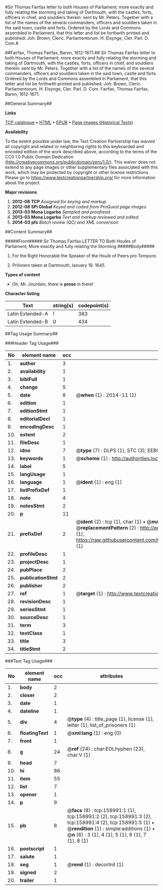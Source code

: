 #Sir Thomas Fairfax letter to both Houses of Parliament; more exactly and fully relating the storming and taking of Dartmouth, with the castles, forts, officers in chief, and souldiers therein: sent by Mr. Peters. Together with a list of the names of the several commanders, officers and souldiers taken in the said town, castle and forts. Ordered by the Lords and Commons assembled in Parliament, that this letter and list be forthwith printed and published: Joh: Brown, Cleric. Parliamentorum. H: Elsynge, Cler. Parl. D. Com.#

##Fairfax, Thomas Fairfax, Baron, 1612-1671.##
Sir Thomas Fairfax letter to both Houses of Parliament; more exactly and fully relating the storming and taking of Dartmouth, with the castles, forts, officers in chief, and souldiers therein: sent by Mr. Peters. Together with a list of the names of the several commanders, officers and souldiers taken in the said town, castle and forts. Ordered by the Lords and Commons assembled in Parliament, that this letter and list be forthwith printed and published: Joh: Brown, Cleric. Parliamentorum. H: Elsynge, Cler. Parl. D. Com.
Fairfax, Thomas Fairfax, Baron, 1612-1671.

##General Summary##

**Links**

[TCP catalogue](http://www.ota.ox.ac.uk/tcp/)  • 
[HTML](http://tei.it.ox.ac.uk/tcp/Texts-HTML/free/A84/A84813.html)  • 
[EPUB](http://tei.it.ox.ac.uk/tcp/Texts-EPUB/free/A84/A84813.epub) • 
[Page images (Historical Texts)](https://historicaltexts.jisc.ac.uk/eebo-99861263e)

**Availability**

To the extent possible under law, the Text Creation Partnership has waived all copyright and related or neighboring rights to this keyboarded and encoded edition of the work described above, according to the terms of the CC0 1.0 Public Domain Dedication (http://creativecommons.org/publicdomain/zero/1.0/). This waiver does not extend to any page images or other supplementary files associated with this work, which may be protected by copyright or other license restrictions. Please go to https://www.textcreationpartnership.org/ for more information about the project.

**Major revisions**

1. __2012-08__ __TCP__ *Assigned for keying and markup*
1. __2012-08__ __SPi Global__ *Keyed and coded from ProQuest page images*
1. __2013-03__ __Mona Logarbo__ *Sampled and proofread*
1. __2013-03__ __Mona Logarbo__ *Text and markup reviewed and edited*
1. __2014-03__ __pfs__ *Batch review (QC) and XML conversion*

##Content Summary##

#####Front#####
Sir Thomas Fairfax LETTER TO Both Houſes of Parliament; More exactly and fully relating the Storming
#####Body#####

1. For the Right Honorable the Speaker of the Houſe of Peers pro Tempore.

1. Priſoners taken at Dartmouth, Ianuary 19. 1645.

**Types of content**

  * Oh, Mr. Jourdain, there is **prose** in there!

**Character listing**


|Text|string(s)|codepoint(s)|
|---|---|---|
|Latin Extended-A|ſ|383|
|Latin Extended-B|Ʋ|434|

##Tag Usage Summary##

###Header Tag Usage###

|No|element name|occ|attributes|
|---|---|---|---|
|1.|__author__|3||
|2.|__availability__|1||
|3.|__biblFull__|1||
|4.|__change__|5||
|5.|__date__|8| @__when__ (1) : 2014-11 (1)|
|6.|__edition__|1||
|7.|__editionStmt__|1||
|8.|__editorialDecl__|1||
|9.|__encodingDesc__|1||
|10.|__extent__|2||
|11.|__fileDesc__|1||
|12.|__idno__|7| @__type__ (7) : DLPS (1), STC (3), EEBO-CITATION (1), PROQUEST (1), VID (1)|
|13.|__keywords__|1| @__scheme__ (1) : http://authorities.loc.gov/ (1)|
|14.|__label__|5||
|15.|__langUsage__|1||
|16.|__language__|1| @__ident__ (1) : eng (1)|
|17.|__listPrefixDef__|1||
|18.|__note__|4||
|19.|__notesStmt__|2||
|20.|__p__|11||
|21.|__prefixDef__|2| @__ident__ (2) : tcp (1), char (1)  •  @__matchPattern__ (2) : ([0-9\-]+):([0-9IVX]+) (1), (.+) (1)  •  @__replacementPattern__ (2) : http://eebo.chadwyck.com/downloadtiff?vid=$1&page=$2 (1), https://raw.githubusercontent.com/textcreationpartnership/Texts/master/tcpchars.xml#$1 (1)|
|22.|__profileDesc__|1||
|23.|__projectDesc__|1||
|24.|__pubPlace__|2||
|25.|__publicationStmt__|2||
|26.|__publisher__|2||
|27.|__ref__|1| @__target__ (1) : http://www.textcreationpartnership.org/docs/. (1)|
|28.|__revisionDesc__|1||
|29.|__seriesStmt__|1||
|30.|__sourceDesc__|1||
|31.|__term__|3||
|32.|__textClass__|1||
|33.|__title__|3||
|34.|__titleStmt__|2||


###Text Tag Usage###

|No|element name|occ|attributes|
|---|---|---|---|
|1.|__body__|2||
|2.|__closer__|2||
|3.|__date__|1||
|4.|__dateline__|1||
|5.|__div__|4| @__type__ (4) : title_page (1), license (1), letter (1), list_of_prisoners (1)|
|6.|__floatingText__|1| @__xml:lang__ (1) : eng (0)|
|7.|__front__|1||
|8.|__g__|24| @__ref__ (24) : char:EOLhyphen (23), char:V (1)|
|9.|__head__|7||
|10.|__hi__|86||
|11.|__item__|55||
|12.|__list__|7||
|13.|__opener__|1||
|14.|__p__|9||
|15.|__pb__|8| @__facs__ (8) : tcp:158991:1 (1), tcp:158991:2 (2), tcp:158991:3 (2), tcp:158991:4 (2), tcp:158991:5 (1)  •  @__rendition__ (1) : simple:additions (1)  •  @__n__ (6) : 3 (1), 4 (1), 5 (1), 6 (1), 7 (1), 8 (1)|
|16.|__postscript__|1||
|17.|__salute__|1||
|18.|__seg__|1| @__rend__ (1) : decorInit (1)|
|19.|__signed__|2||
|20.|__trailer__|1||
